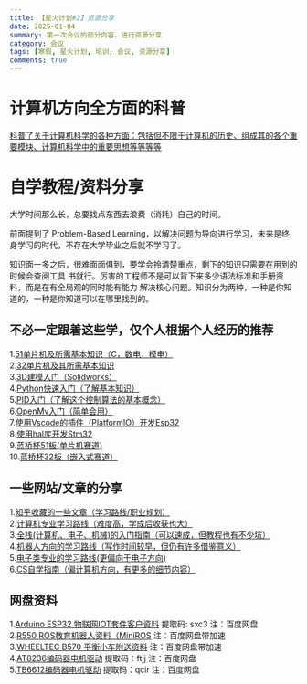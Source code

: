 ```yaml
---
title: 【星火计划#2】资源分享
date: 2025-01-04
summary: 第一次会议的部分内容，进行资源分享
category: 会议
tags: [寒假, 星火计划, 培训, 会议, 资源分享]
comments: true
---
```


# 计算机方向全方面的科普

[科普了关于计算机科学的各种方面：包括但不限于计算机的历史、组成其的各个重要模块、计算机科学中的重要思想等等等等](https://www.bilibili.com/video/BV1EW411u7th/)

# 自学教程/资料分享

大学时间那么长，总要找点东西去浪费（消耗）自己的时间。

前面提到了 Problem-Based Learning，以解决问题为导向进行学习，未来是终身学习的时代，不存在大学毕业之后就不学习了。

知识面一多之后，很难面面俱到，要学会拎清楚重点，剩下的知识只需要在用到的时候会查阅工具 书就行。厉害的工程师不是可以背下来多少语法标准和手册资料，而是在有全局观的同时能有能力 解决核心问题。知识分为两种，一种是你知道的，一种是你知道可以在哪里找到的。

## 不必一定跟着这些学，仅个人根据个人经历的推荐

1.[51单片机及所需基本知识（C，数电，模电）](https://www.bilibili.com/video/BV1Mb411e7re/?spm_id_from=333.999.0.0)  
2.[32单片机及其所需基本知识](https://www.bilibili.com/video/BV1th411z7sn/?spm_id_from=333.999.0.0)  
3.[3D建模入门（Solidworks）](https://www.bilibili.com/video/BV1iw411Z7HZ/?spm_id_from=333.999.0.0&vd_source=db07d314ac48ea1cd9657c125adbaeae)  
4.[Python快速入门（了解基本知识）](https://www.bilibili.com/video/BV1d54y1g7db/?spm_id_from=333.999.0.0)  
5.[PID入门（了解这个控制算法的基本概念）](https://www.bilibili.com/video/BV1B54y1V7hp/?spm_id_from=333.999.0.0)  
6.[OpenMv入门（简单会用）](https://www.bilibili.com/video/BV1b14y1q7ip/?spm_id_from=333.999.0.0)  
7.[使用Vscode的插件（PlatformIO）开发Esp32](https://www.bilibili.com/video/BV1tv411w74d/?spm_id_from=333.999.0.0&vd_source=db07d314ac48ea1cd9657c125adbaeae)  
8.[使用hal库开发Stm32](https://www.bilibili.com/video/BV12v4y1y7uV/?spm_id_from=333.999.0.0&vd_source=db07d314ac48ea1cd9657c125adbaeae)  
9.[蓝桥杯51板(单片机赛道)](https://www.bilibili.com/video/BV1TR4y1k7iz/?spm_id_from=333.337.search-card.all.click)  
10.[蓝桥杯32板（嵌入式赛道）](https://www.bilibili.com/video/BV1GhHrenEGt/?spm_id_from=333.337.search-card.all.click)

## 一些网站/文章的分享

1.[知乎收藏的一些文章（学习路线/职业规划）](https://www.zhihu.com/collection/936130174?page=1)  
2.[计算机专业学习路线（难度高，学成后收获也大）](https://hackway.org/docs/cs/intro)  
3.[全栈(计算机、电子、机械)的入门指南（可以速成，但教程也有不少坑）](https://maindraster.github.io/zero2hero/)  
4.[机器人方向的学习路线（写作时间较早，但仍有许多借鉴意义）](https://www.robook.org/blog/ys)  
5.[电子类专业的学习路线(更偏向于电子方向)](https://blog.csdn.net/physicsexpert/article/details/129309886?spm=1001.2014.3001.5501)  
6.[CS自学指南（偏计算机方向，有更多的细节内容）](https://csdiy.wiki/)

## 网盘资料

1.[Arduino ESP32 物联网IOT套件客户资料](https://pan.baidu.com/s/1GxkNRdZRI9okkxYlXGPa9A) 提取码: sxc3 注：百度网盘  
2.[R550 ROS教育机器人资料（MiniROS](https://pan.baidu.com/s/12TylzT8zJQ8dvbZ4pX-4qA) 注：百度网盘带加速  
3.[WHEELTEC B570 平衡小车附送资料](https://pan.baidu.com/s/1igIu6VU-7f1i702oJFCTrQ) 注：百度网盘带加速  
4.[AT8236编码器电机驱动](https://pan.baidu.com/s/14rBl4zx3pioJWQdlVZkUvA) 提取码：ftjj 注：百度网盘  
5.[TB6612编码器电机驱动](https://pan.baidu.com/s/11J6jtNVG-tDYqo52DjAWKQ) 提取码：qcir 注：百度网盘
